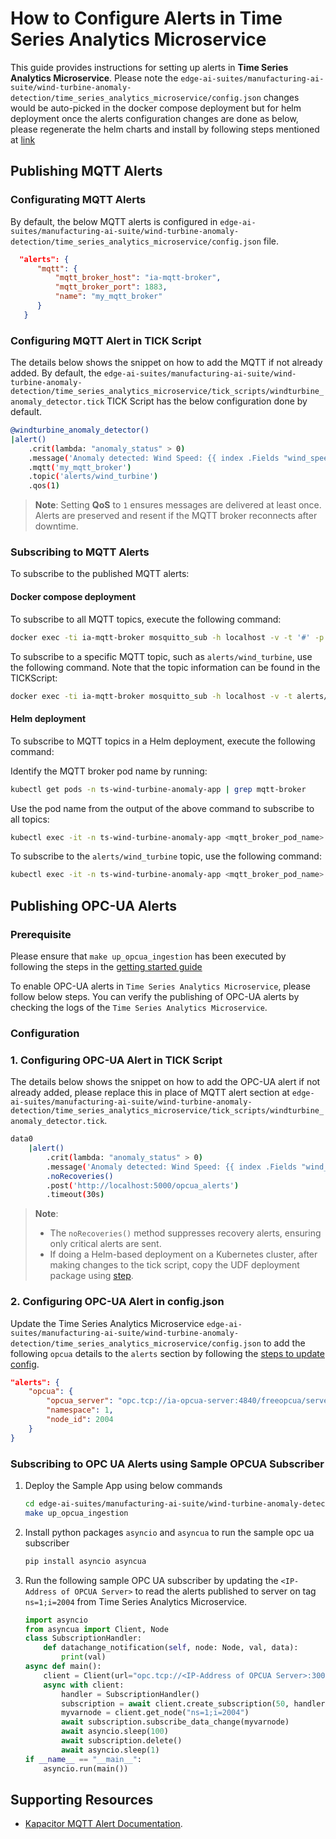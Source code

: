 # How to Configure Alerts in Time Series Analytics Microservice

This guide provides instructions for setting up alerts in **Time Series Analytics Microservice**.
Please note the `edge-ai-suites/manufacturing-ai-suite/wind-turbine-anomaly-detection/time_series_analytics_microservice/config.json` changes would be auto-picked in the docker compose deployment but for helm deployment once the alerts configuration changes are done as below, please regenerate the helm charts and install by following steps mentioned at [link](how-to-deploy-with-helm.md)

## Publishing MQTT Alerts

### Configurating MQTT Alerts

By default, the below MQTT alerts is configured in `edge-ai-suites/manufacturing-ai-suite/wind-turbine-anomaly-detection/time_series_analytics_microservice/config.json` file.

  ```json
    "alerts": {
        "mqtt": {
            "mqtt_broker_host": "ia-mqtt-broker",
            "mqtt_broker_port": 1883,
            "name": "my_mqtt_broker"
        }
     }
   ```

### Configuring MQTT Alert in TICK Script

The details below shows the snippet on how to add the MQTT if not 
already added. By default, the `edge-ai-suites/manufacturing-ai-suite/wind-turbine-anomaly-detection/time_series_analytics_microservice/tick_scripts/windturbine_anomaly_detector.tick` TICK Script has the below configuration done by default.

```bash
@windturbine_anomaly_detector()
|alert()
    .crit(lambda: "anomaly_status" > 0)
    .message('Anomaly detected: Wind Speed: {{ index .Fields "wind_speed" }}, Grid Active Power: {{ index .Fields "grid_active_power" }}, Anomaly Status: {{ index .Fields "anomaly_status" }}')
    .mqtt('my_mqtt_broker')
    .topic('alerts/wind_turbine')
    .qos(1)
```

> **Note**: Setting **QoS** to `1` ensures messages are delivered at least once. Alerts are preserved and resent if the MQTT broker reconnects after downtime.

### Subscribing to MQTT Alerts

To subscribe to the published MQTT alerts:

#### Docker compose deployment

To subscribe to all MQTT topics, execute the following command:

```sh
docker exec -ti ia-mqtt-broker mosquitto_sub -h localhost -v -t '#' -p 1883
```

To subscribe to a specific MQTT topic, such as `alerts/wind_turbine`, use the following command. Note that the topic information can be found in the TICKScript:

```sh
docker exec -ti ia-mqtt-broker mosquitto_sub -h localhost -v -t alerts/wind_turbine -p 1883
```

#### Helm deployment

To subscribe to MQTT topics in a Helm deployment, execute the following command:

Identify the MQTT broker pod name by running:
```sh
kubectl get pods -n ts-wind-turbine-anomaly-app | grep mqtt-broker
```

Use the pod name from the output of the above command to subscribe to all topics:
```sh
kubectl exec -it -n ts-wind-turbine-anomaly-app <mqtt_broker_pod_name> -- mosquitto_sub -h localhost -v -t '#' -p 1883
```

To subscribe to the `alerts/wind_turbine` topic, use the following command:

```sh
kubectl exec -it -n ts-wind-turbine-anomaly-app <mqtt_broker_pod_name> -- mosquitto_sub -h localhost -v -t alerts/wind_turbine -p 1883
```

## Publishing OPC-UA Alerts

### Prerequisite

Please ensure that `make up_opcua_ingestion` has been executed by following the steps
in the [getting started guide](./get-started.md#deploy-with-docker-compose)

To enable OPC-UA alerts in `Time Series Analytics Microservice`, please follow below steps.
You can verify the publishing of OPC-UA alerts by checking the logs of the `Time Series Analytics Microservice`.

### Configuration

### 1. Configuring OPC-UA Alert in TICK Script

The details below shows the snippet on how to add the OPC-UA alert if not 
already added, please replace this in place of MQTT alert section at
`edge-ai-suites/manufacturing-ai-suite/wind-turbine-anomaly-detection/time_series_analytics_microservice/tick_scripts/windturbine_anomaly_detector.tick`.

```bash
data0
    |alert()
        .crit(lambda: "anomaly_status" > 0)
        .message('Anomaly detected: Wind Speed: {{ index .Fields "wind_speed" }}, Grid Active Power: {{ index .Fields "grid_active_power" }}, Anomaly Status: {{ index .Fields "anomaly_status" }}')
        .noRecoveries()
        .post('http://localhost:5000/opcua_alerts')
        .timeout(30s)
```
> **Note**:
> - The `noRecoveries()` method suppresses recovery alerts, ensuring only critical alerts are sent.
> - If doing a Helm-based deployment on a Kubernetes cluster, after making changes to the tick script, copy the UDF deployment package using [step](./how-to-deploy-with-helm.md#copy-the-windturbine_anomaly_detection-udf-package-for-helm-deployment-to-time-series-analytics-microservice).

### 2. Configuring OPC-UA Alert in config.json

Update the Time Series Analytics Microservice `edge-ai-suites/manufacturing-ai-suite/wind-turbine-anomaly-detection/time_series_analytics_microservice/config.json` to add the following `opcua` details to the `alerts` section by following the [steps to update config](./how-to-update-config.md#how-to-update-config-in-time-series-analytics-microservice).

   ```json
   "alerts": {
       "opcua": {
           "opcua_server": "opc.tcp://ia-opcua-server:4840/freeopcua/server/",
           "namespace": 1,
           "node_id": 2004
       }
   }
   ```


### Subscribing to OPC UA Alerts using Sample OPCUA Subscriber

1. Deploy the Sample App using below commands
    ```bash
    cd edge-ai-suites/manufacturing-ai-suite/wind-turbine-anomaly-detection
    make up_opcua_ingestion
    ```

2. Install python packages `asyncio` and `asyncua` to run the sample opc ua subscriber 
    ```bash
    pip install asyncio asyncua
    ```

3. Run the following sample OPC UA subscriber by updating the `<IP-Address of OPCUA Server>` to read the alerts published to server on tag `ns=1;i=2004` from Time Series Analytics Microservice.

    ```python
    import asyncio
    from asyncua import Client, Node
    class SubscriptionHandler:
        def datachange_notification(self, node: Node, val, data):
            print(val)
    async def main():
        client = Client(url="opc.tcp://<IP-Address of OPCUA Server>:30003/freeopcua/server/")
        async with client:
            handler = SubscriptionHandler()
            subscription = await client.create_subscription(50, handler)
            myvarnode = client.get_node("ns=1;i=2004")
            await subscription.subscribe_data_change(myvarnode)
            await asyncio.sleep(100)
            await subscription.delete()
            await asyncio.sleep(1)
    if __name__ == "__main__":
        asyncio.run(main())
    ```

## Supporting Resources

- [Kapacitor MQTT Alert Documentation](https://docs.influxdata.com/kapacitor/v1/reference/event_handlers/mqtt/).
